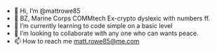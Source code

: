 - 👋 Hi, I’m @mattrowe85
- 👀 BZ, Marine Corps COMMtech Ex-crypto dyslexic with numbers ff.
- 🌱 I’m currently learning to code simple on a basic level
- 💞️ I’m looking to collaborate with any one who can wants peace.
- 📫 How to reach me matt.rowe85@me.com

<!---
mattrowe85/mattrowe85 is a ✨ special ✨ repository because its `README.md` (this file) appears on your GitHub profile.
You can click the Preview link to take a look at your changes.
--->
